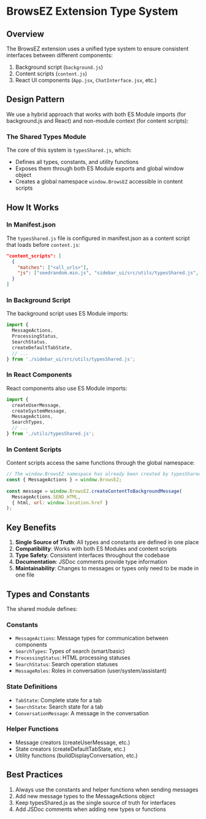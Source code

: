 # BrowsEZ Extension Type System

## Overview

The BrowsEZ extension uses a unified type system to ensure consistent interfaces between different components:

1. Background script (`background.js`)
2. Content scripts (`content.js`)
3. React UI components (`App.jsx`, `ChatInterface.jsx`, etc.)

## Design Pattern

We use a hybrid approach that works with both ES Module imports (for background.js and React) and non-module context (for content scripts):

### The Shared Types Module

The core of this system is `typesShared.js`, which:

- Defines all types, constants, and utility functions
- Exposes them through both ES Module exports and global window object
- Creates a global namespace `window.BrowsEZ` accessible in content scripts

## How It Works

### In Manifest.json

The `typesShared.js` file is configured in manifest.json as a content script that loads before `content.js`:

```json
"content_scripts": [
  {
    "matches": ["<all_urls>"],
    "js": ["seedrandom.min.js", "sidebar_ui/src/utils/typesShared.js", "content.js"]
  }
]
```

### In Background Script

The background script uses ES Module imports:

```javascript
import {
  MessageActions,
  ProcessingStatus,
  SearchStatus,
  createDefaultTabState,
  // ...
} from './sidebar_ui/src/utils/typesShared.js';
```

### In React Components

React components also use ES Module imports:

```javascript
import {
  createUserMessage,
  createSystemMessage,
  MessageActions,
  SearchTypes,
  // ...
} from './utils/typesShared.js';
```

### In Content Scripts

Content scripts access the same functions through the global namespace:

```javascript
// The window.BrowsEZ namespace has already been created by typesShared.js
const { MessageActions } = window.BrowsEZ;
  
const message = window.BrowsEZ.createContentToBackgroundMessage(
  MessageActions.SEND_HTML,
  { html, url: window.location.href }
);
```

## Key Benefits

1. **Single Source of Truth**: All types and constants are defined in one place
2. **Compatibility**: Works with both ES Modules and content scripts
3. **Type Safety**: Consistent interfaces throughout the codebase
4. **Documentation**: JSDoc comments provide type information
5. **Maintainability**: Changes to messages or types only need to be made in one file

## Types and Constants

The shared module defines:

### Constants
- `MessageActions`: Message types for communication between components
- `SearchTypes`: Types of search (smart/basic)
- `ProcessingStatus`: HTML processing statuses
- `SearchStatus`: Search operation statuses
- `MessageRoles`: Roles in conversation (user/system/assistant)

### State Definitions
- `TabState`: Complete state for a tab
- `SearchState`: Search state for a tab
- `ConversationMessage`: A message in the conversation

### Helper Functions
- Message creators (createUserMessage, etc.)
- State creators (createDefaultTabState, etc.)
- Utility functions (buildDisplayConversation, etc.)

## Best Practices

1. Always use the constants and helper functions when sending messages
2. Add new message types to the MessageActions object
3. Keep typesShared.js as the single source of truth for interfaces
4. Add JSDoc comments when adding new types or functions 